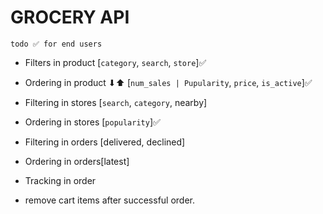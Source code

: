 # GROCERY API

`todo ✅ for end users`
- Filters in product [`category`, `search`, `store`]✅
- Ordering in product ⬇⬆ [`num_sales | Pupularity`, `price`, `is_active`]✅

- Filtering in stores [`search`, `category`, nearby]
- Ordering in stores [`popularity`]✅

- Filtering in orders [delivered, declined]
- Ordering in orders[latest]
- Tracking in order

- remove cart items after successful order.
